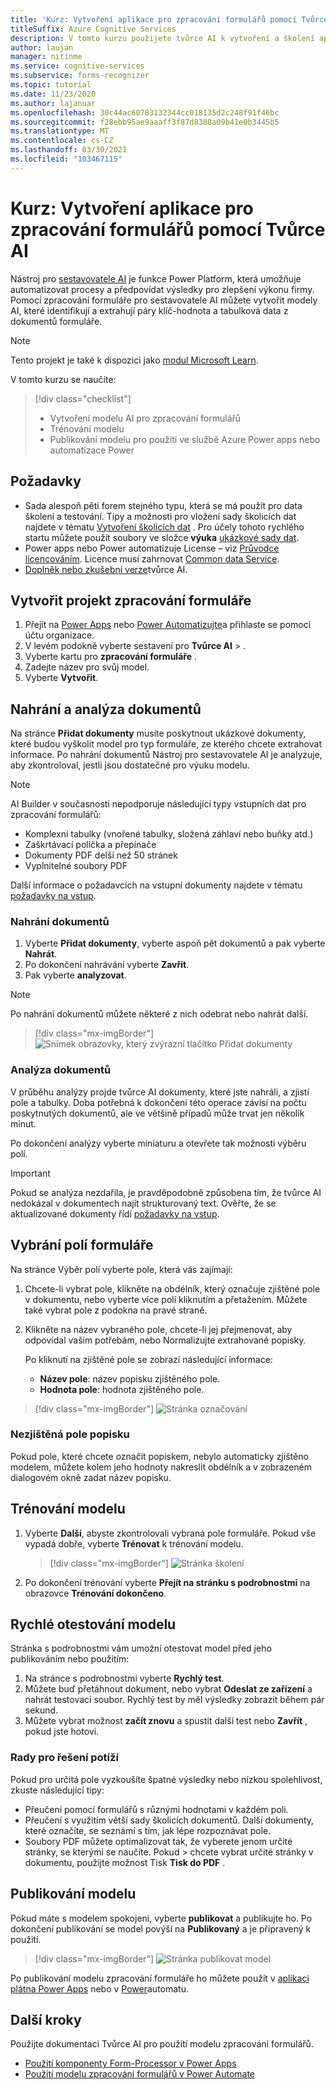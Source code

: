 ```yaml
---
title: 'Kurz: Vytvoření aplikace pro zpracování formulářů pomocí Tvůrce AI – Nástroj pro rozpoznávání formulářů'
titleSuffix: Azure Cognitive Services
description: V tomto kurzu použijete tvůrce AI k vytvoření a školení aplikace pro zpracování formuláře.
author: laujan
manager: nitinme
ms.service: cognitive-services
ms.subservice: forms-recognizer
ms.topic: tutorial
ms.date: 11/23/2020
ms.author: lajanuar
ms.openlocfilehash: 30c44ac60783132344cc018135d2c248f91f46bc
ms.sourcegitcommit: f28ebb95ae9aaaff3f87d8388a09b41e0b3445b5
ms.translationtype: MT
ms.contentlocale: cs-CZ
ms.lasthandoff: 03/30/2021
ms.locfileid: "103467115"
---
```

# <a name="tutorial-create-a-form-processing-app-with-ai-builder"></a>Kurz: Vytvoření aplikace pro zpracování formulářů pomocí Tvůrce AI

Nástroj pro [sestavovatele AI](/ai-builder/overview) je funkce Power Platform, která umožňuje automatizovat procesy a předpovídat výsledky pro zlepšení výkonu firmy. Pomocí zpracování formuláře pro sestavovatele AI můžete vytvořit modely AI, které identifikují a extrahují páry klíč-hodnota a tabulková data z dokumentů formuláře.

> [!NOTE]
> Tento projekt je také k dispozici jako [modul Microsoft Learn](/learn/modules/get-started-with-form-processing/).

V tomto kurzu se naučíte:

> [!div class="checklist"]
> * Vytvoření modelu AI pro zpracování formulářů
> * Trénování modelu
> * Publikování modelu pro použití ve službě Azure Power apps nebo automatizace Power

## <a name="prerequisites"></a>Požadavky

* Sada alespoň pěti forem stejného typu, která se má použít pro data školení a testování. Tipy a možnosti pro vložení sady školicích dat najdete v tématu [Vytvoření školicích dat](./build-training-data-set.md) . Pro účely tohoto rychlého startu můžete použít soubory ve složce **výuka** [ukázkové sady dat](https://go.microsoft.com/fwlink/?linkid=2128080).
* Power apps nebo Power automatizuje License – viz [Průvodce licencováním](https://go.microsoft.com/fwlink/?linkid=2085130). Licence musí zahrnovat [Common data Service](https://powerplatform.microsoft.com/common-data-service/).
* [Doplněk nebo zkušební verze](https://go.microsoft.com/fwlink/?LinkId=2113956&clcid=0x409)tvůrce AI.


## <a name="create-a-form-processing-project"></a>Vytvořit projekt zpracování formuláře

1. Přejít na [Power Apps](https://make.powerapps.com/) nebo [Power Automatizujte](https://flow.microsoft.com/signin)a přihlaste se pomocí účtu organizace.
1. V levém podokně vyberte sestavení pro **Tvůrce AI**  >  .
1. Vyberte kartu pro **zpracování formuláře** .
1. Zadejte název pro svůj model.
1. Vyberte **Vytvořit**.

## <a name="upload-and-analyze-documents"></a>Nahrání a analýza dokumentů

Na stránce **Přidat dokumenty** musíte poskytnout ukázkové dokumenty, které budou vyškolit model pro typ formuláře, ze kterého chcete extrahovat informace. Po nahrání dokumentů Nástroj pro sestavovatele AI je analyzuje, aby zkontroloval, jestli jsou dostatečné pro výuku modelu.

> [!NOTE]
> AI Builder v současnosti nepodporuje následující typy vstupních dat pro zpracování formulářů:
>
> - Komplexní tabulky (vnořené tabulky, složená záhlaví nebo buňky atd.)
> - Zaškrtávací políčka a přepínače
> - Dokumenty PDF delší než 50 stránek
> - Vyplnitelné soubory PDF
>
> Další informace o požadavcích na vstupní dokumenty najdete v tématu [požadavky na vstup](./overview.md#input-requirements).

### <a name="upload-your-documents"></a>Nahrání dokumentů

1. Vyberte **Přidat dokumenty**, vyberte aspoň pět dokumentů a pak vyberte **Nahrát**.
1. Po dokončení nahrávání vyberte **Zavřít**.
1. Pak vyberte **analyzovat**.

> [!NOTE] 
> Po nahrání dokumentů můžete některé z nich odebrat nebo nahrát další.

> [!div class="mx-imgBorder"]
> ![Snímek obrazovky, který zvýrazní tlačítko Přidat dokumenty](./media/tutorial-ai-builder/add-documents-page.png)

### <a name="analyze-your-documents"></a>Analýza dokumentů

V průběhu analýzy projde tvůrce AI dokumenty, které jste nahráli, a zjistí pole a tabulky. Doba potřebná k dokončení této operace závisí na počtu poskytnutých dokumentů, ale ve většině případů může trvat jen několik minut.

Po dokončení analýzy vyberte miniaturu a otevřete tak možnosti výběru polí.

> [!IMPORTANT]
> Pokud se analýza nezdařila, je pravděpodobně způsobena tím, že tvůrce AI nedokázal v dokumentech najít strukturovaný text. Ověřte, že se aktualizované dokumenty řídí [požadavky na vstup](./overview.md#input-requirements).

## <a name="select-your-form-fields"></a>Vybrání polí formuláře

Na stránce Výběr polí vyberte pole, která vás zajímají:

1. Chcete-li vybrat pole, klikněte na obdélník, který označuje zjištěné pole v dokumentu, nebo vyberte více polí kliknutím a přetažením. Můžete také vybrat pole z podokna na pravé straně.
1. Klikněte na název vybraného pole, chcete-li jej přejmenovat, aby odpovídal vašim potřebám, nebo Normalizujte extrahované popisky.

    Po kliknutí na zjištěné pole se zobrazí následující informace:

    - **Název pole**: název popisku zjištěného pole.
    - **Hodnota pole**: hodnota zjištěného pole.

> [!div class="mx-imgBorder"]
> ![Stránka označování](./media/tutorial-ai-builder/select-fields-page.png)

### <a name="label-undetected-fields"></a>Nezjištěná pole popisku

Pokud pole, které chcete označit popiskem, nebylo automaticky zjištěno modelem, můžete kolem jeho hodnoty nakreslit obdélník a v zobrazeném dialogovém okně zadat název popisku.

## <a name="train-your-model"></a>Trénování modelu

1. Vyberte **Další**, abyste zkontrolovali vybraná pole formuláře. Pokud vše vypadá dobře, vyberte **Trénovat** k trénování modelu.

    > [!div class="mx-imgBorder"]
    > ![Stránka školení](./media/tutorial-ai-builder/summary-train-page.png)
1. Po dokončení trénování vyberte **Přejít na stránku s podrobnostmi** na obrazovce **Trénování dokončeno**.
## <a name="quick-test-your-model"></a>Rychlé otestování modelu

Stránka s podrobnostmi vám umožní otestovat model před jeho publikováním nebo použitím:

1. Na stránce s podrobnostmi vyberte **Rychlý test**.
2. Můžete buď přetáhnout dokument, nebo vybrat **Odeslat ze zařízení** a nahrát testovací soubor. Rychlý test by měl výsledky zobrazit během pár sekund.
3. Můžete vybrat možnost **začít znovu** a spustit další test nebo **Zavřít** , pokud jste hotovi.

### <a name="troubleshooting-tips"></a>Rady pro řešení potíží

Pokud pro určitá pole vyzkoušíte špatné výsledky nebo nízkou spolehlivost, zkuste následující tipy:

- Přeučení pomocí formulářů s různými hodnotami v každém poli.
- Přeučení s využitím větší sady školicích dokumentů. Další dokumenty, které označíte, se seznámí s tím, jak lépe rozpoznávat pole.
- Soubory PDF můžete optimalizovat tak, že vyberete jenom určité stránky, se kterými se naučíte. Pokud   >  chcete vybrat určité stránky v dokumentu, použijte možnost Tisk **Tisk do PDF** .

## <a name="publish-your-model"></a>Publikování modelu

Pokud máte s modelem spokojeni, vyberte **publikovat**  a publikujte ho. Po dokončení publikování se model povýší na **Publikovaný** a je připravený k použití.

> [!div class="mx-imgBorder"]
> ![Stránka publikovat model](./media/tutorial-ai-builder/model-page.png)

Po publikování modelu zpracování formuláře ho můžete použít v [aplikaci plátna Power Apps](/ai-builder/form-processor-component-in-powerapps) nebo v [Power](/ai-builder/form-processing-model-in-flow)automatu.

## <a name="next-steps"></a>Další kroky

Použijte dokumentaci Tvůrce AI pro použití modelu zpracování formulářů.

* [Použití komponenty Form-Processor v Power Apps](/ai-builder/form-processor-component-in-powerapps)
* [Použití modelu zpracování formulářů v Power Automate](/ai-builder/form-processing-model-in-flow)